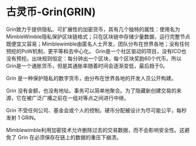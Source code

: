# 古灵币-Grin(GRIN)

Grin致力于提供隐私、可扩展性的加密货币，其有几个独特的属性：使用名为MimbleWimble隐私保护区块链格式；只在区块链中存储少量数据，运行完整节点既便宜又容易；Mimblewimble由匿名人士开发，团队分布在世界各地；没有任何预挖的PoW机制，更平等和去中心化。
Grin是一个社区驱动的项目，没有ICO也没有预挖。出块规则恒定：每分钟出一个区块，每个区块奖励60个代币。所以Grin是一个通胀货币，但是其通胀率随着时间会逐渐变低，最后趋于0。

Grin 是一种保护隐私的数字货币，由分布在世界各地的开发人员公开构建。

Grin 没有金额，也没有地址。事务可以简单地聚合。为了隐藏新创建交易的来源，它在被广泛广播之前在一组对等点之间进行中继。

Grin 不受任何公司、基金会或个人的控制。硬币分配被设计为尽可能公平，每秒发射 1 GRIN。

Mimblewimble利用加密技术允许删除过去的交易数据，而不会影响安全性。这避免了 Grin 在必须保存在链上的数据的重压下崩溃。
